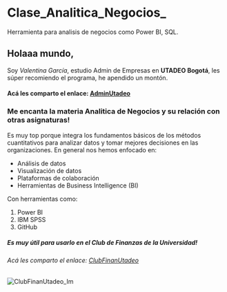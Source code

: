 # Clase_Analitica_Negocios_
Herramienta para analisis de negocios como Power BI, SQL.

## Holaaa mundo, 
Soy *Valentina García*, estudio Admin de Empresas en **UTADEO Bogotá**, les súper recomiendo el programa, he apendido un montón. 

#### Acá les comparto el enlace: [AdminUtadeo](https://www.utadeo.edu.co/es/facultad/ciencias-economicas-y-administrativas/programa/bogota/administracion-de-empresas)



### Me encanta la materia Analitica de Negocios y su relación con otras asignaturas!

Es muy top porque integra los fundamentos básicos de los métodos cuantitativos para analizar datos y tomar mejores decisiones en las organizaciones. En general nos hemos enfocado en:

* Análisis de datos
* Visualización de datos
* Plataformas de colaboración
* Herramientas de Business Intelligence (BI)

Con herramientas como:

1. Power BI
2. IBM SPSS
3. GitHub

##### Es muy útil para usarlo en el Club de Finanzas de la Universidad! 

###### Acá les comparto el enlace: [ClubFinanUtadeo](https://www.utadeo.edu.co/es/noticia/recomendados/centro-de-excelencia/324773/club-de-finanzas-utadeo)

![ClubFinanUtadeo_Im](https://www.utadeo.edu.co/sites/tadeo/files/styles/internal_517x290/public/node/news/field_images/club-finanzas_0.webp?itok=i1wQQZE3)
